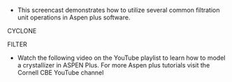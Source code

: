 - This screencast demonstrates how to utilize several common filtration unit operations in Aspen plus software.



CYCLONE




FILTER




- Watch the following video on the YouTube playlist to learn how to model a crystallizer in ASPEN Plus.  For more Aspen plus tutorials visit the Cornell CBE YouTube channel

